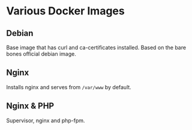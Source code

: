# Various Docker Images

## Debian

Base image that has curl and ca-certificates installed. Based on the bare bones official debian image.

## Nginx

Installs nginx and serves from `/var/www` by default.

## Nginx & PHP

Supervisor, nginx and php-fpm.


